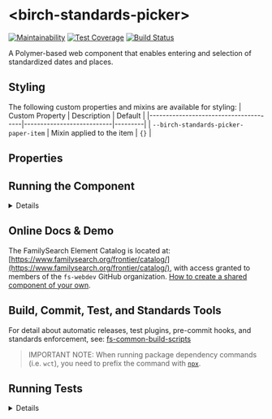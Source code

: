 # \<birch-standards-picker\>

[![Maintainability](https://api.codeclimate.com/v1/badges/8962312026628a7db1ae/maintainability)](https://codeclimate.com/repos/5c4b1f52d51c2b02b3001d2a/maintainability) [![Test Coverage](https://api.codeclimate.com/v1/badges/8962312026628a7db1ae/test_coverage)](https://codeclimate.com/repos/5c4b1f52d51c2b02b3001d2a/test_coverage) [![Build Status](https://travis-ci.com/fs-webdev/birch-standards-picker.svg?branch=master)](https://travis-ci.com/fs-webdev/birch-standards-picker)

A Polymer-based web component that enables entering and selection of standardized dates and places.

## Styling
The following custom properties and mixins are available for styling:
| Custom Property                       | Description               | Default |
|---------------------------------------|---------------------------|---------|
| `--birch-standards-picker-paper-item` | Mixin applied to the item | `{}`    |

## Properties

## Running the Component

<details>

1. (Once) Install or update the [Polymer CLI](https://www.npmjs.com/package/polymer-cli): ```npm i -g polymer-cli```
1. (Once) Install the [frontier-cli](https://github.com/fs-webdev/frontier-cli): ```npm i -g https://github.com/fs-webdev/frontier-cli```
1. Run `npm install` to get dependencies needed to set up the unit testing framework, useful commit hooks, and standards tools (`bower install` is also run as a post-install step).
1. Or (if you want to live dangerously) just run `bower install` to load all of the component's primary dependencies.
1. Run `polymer analyze > analysis.json` to initialize the docs page.

This component's auto-generated documentation is viewable by running:

```bash
frontier element serve
```

> NOTE: If you attempt to `frontier element serve` on a clean install, you will get an error, stating that the analysis.json file (used to populate the documentation page) does not exist. You can fix this by either running `frontier element serve -a`, or by auto-loading the demo page via:

```bash
frontier element serve -d
```

This component's demo page is viewable by running the above command.

</details>

## Online Docs & Demo

The FamilySearch Element Catalog is located at: [https://www.familysearch.org/frontier/catalog/](https://www.familysearch.org/frontier/catalog/), with access granted to members of the `fs-webdev` GitHub organization. [How to create a shared component of your own](https://www.familysearch.org/frontier/ui-components/creating-a-new-web-component/).

## Build, Commit, Test, and Standards Tools

For detail about automatic releases, test plugins, pre-commit hooks, and standards enforcement, see: [fs-common-build-scripts](https://github.com/fs-webdev/fs-common-build-scripts#)

> IMPORTANT NOTE: When running package dependency commands (i.e. `wct`), you need to prefix the command with [`npx`](https://medium.com/@maybekatz/introducing-npx-an-npm-package-runner-55f7d4bd282b).

## Running Tests

<details>

This component is set up to be tested via [web-component-tester](https://github.com/Polymer/web-component-tester).

To run tests locally (skipping sauce), run:

```bash
npm test
```

which will run unit tests locally via `wct`.

To run against sauce (skipping local), run:

```bash
npm run test:ci
```

If you need to debug locally (keeping the browser open), run:

```bash
npm run test:persistent
```

or

```bash
polymer test --skip-plugin sauce --local chrome -p
```

If you want to run the full suite of SauceLabs browser tests, run:

```bash
npx wct test/index.html --configFile wct.conf.json  --sauce-username {USERNAME} --sauce-access-key {ACCESS_KEY}
```

> NOTE: You can export `SAUCE_USERNAME` and `SAUCE_ACCESS_KEY` in your `.bash_profile` to be able to simply run `npx wct` without needing additional options.

</details>
